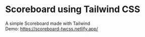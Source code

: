 # Scoreboard using Tailwind CSS
A simple Scoreboard made with Tailwind
<br>Demo: https://scoreboard-twcss.netlify.app/
